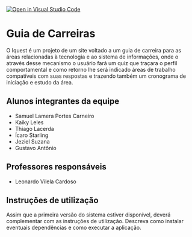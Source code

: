 [![Open in Visual Studio Code](https://classroom.github.com/assets/open-in-vscode-c66648af7eb3fe8bc4f294546bfd86ef473780cde1dea487d3c4ff354943c9ae.svg)](https://classroom.github.com/online_ide?assignment_repo_id=7583706&assignment_repo_type=AssignmentRepo)
# Guia de Carreiras

O Iquest é um projeto de um site voltado a um guia de carreira para as áreas relacionadas à tecnologia e ao sistema de informações, onde o através desse mecanismo o usuário fará um quiz que traçara o perfil comportamental e como retorno lhe será indicado áreas de trabalho compatíveis com suas respostas e trazendo também um cronograma de iniciação e estudo da área. 
## Alunos integrantes da equipe

* Samuel Lamera Portes Carneiro 
* Kaiky Leles 
* Thiago Lacerda
* Ícaro Starling
* Jeziel Suzana
* Gustavo Antônio

## Professores responsáveis

* Leonardo Vilela Cardoso

## Instruções de utilização

Assim que a primeira versão do sistema estiver disponível, deverá complementar com as instruções de utilização. Descreva como instalar eventuais dependências e como executar a aplicação.
